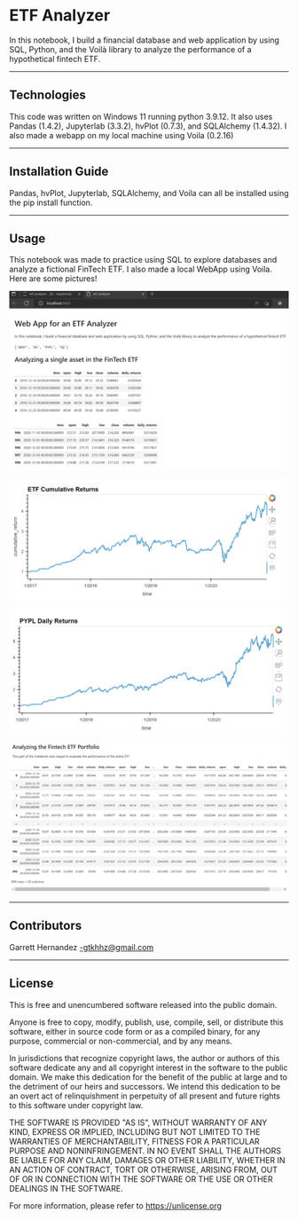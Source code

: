 # ETF Analyzer

In this notebook, I build a financial database and web application by using SQL, Python, and the Voilà library to analyze the performance of a hypothetical fintech ETF.

---

## Technologies

This code was written on Windows 11 running python 3.9.12. It also uses Pandas (1.4.2), Jupyterlab (3.3.2), hvPlot (0.7.3), and SQLAlchemy (1.4.32). I also made a webapp on my local machine using Voila (0.2.16)

---

## Installation Guide

Pandas, hvPlot, Jupyterlab, SQLAlchemy, and Voila can all be installed using the pip install function.

---

## Usage

This notebook was made to practice using SQL to explore databases and analyze a fictional FinTech ETF. I also made a local WebApp using Voila. Here are some pictures!

![Screenshot of the app.](voila/title_screenshot.png)

![etf cumulative](voila/etf_cumulative.png)

![paypal_daily](voila/paypal_daily.png)

![big_table](voila/big_table.png)

---

## Contributors

Garrett Hernandez -gtkhhz@gmail.com

---

## License

This is free and unencumbered software released into the public domain.

Anyone is free to copy, modify, publish, use, compile, sell, or
distribute this software, either in source code form or as a compiled
binary, for any purpose, commercial or non-commercial, and by any
means.

In jurisdictions that recognize copyright laws, the author or authors
of this software dedicate any and all copyright interest in the
software to the public domain. We make this dedication for the benefit
of the public at large and to the detriment of our heirs and
successors. We intend this dedication to be an overt act of
relinquishment in perpetuity of all present and future rights to this
software under copyright law.

THE SOFTWARE IS PROVIDED "AS IS", WITHOUT WARRANTY OF ANY KIND,
EXPRESS OR IMPLIED, INCLUDING BUT NOT LIMITED TO THE WARRANTIES OF
MERCHANTABILITY, FITNESS FOR A PARTICULAR PURPOSE AND NONINFRINGEMENT.
IN NO EVENT SHALL THE AUTHORS BE LIABLE FOR ANY CLAIM, DAMAGES OR
OTHER LIABILITY, WHETHER IN AN ACTION OF CONTRACT, TORT OR OTHERWISE,
ARISING FROM, OUT OF OR IN CONNECTION WITH THE SOFTWARE OR THE USE OR
OTHER DEALINGS IN THE SOFTWARE.

For more information, please refer to <https://unlicense.org>
